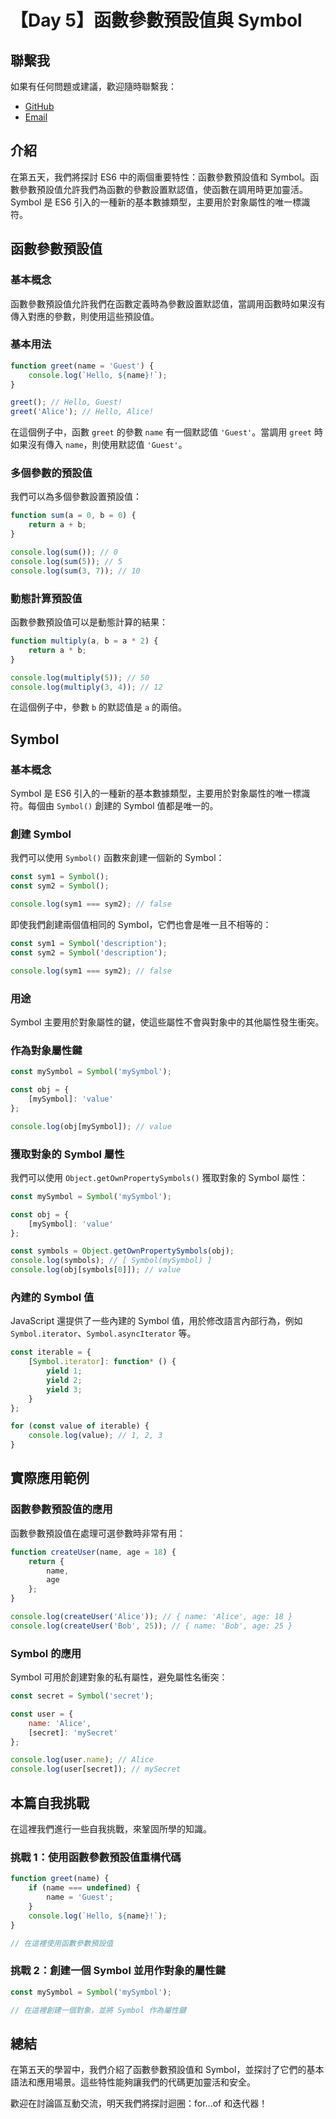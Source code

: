 # 【Day 5】函數參數預設值與 Symbol

## 聯繫我

如果有任何問題或建議，歡迎隨時聯繫我：

- [GitHub](https://github.com/Chung-Chi-Lin)
- [Email](mailto:z0925955648@gmail.com)

## 介紹

在第五天，我們將探討 ES6 中的兩個重要特性：函數參數預設值和 Symbol。函數參數預設值允許我們為函數的參數設置默認值，使函數在調用時更加靈活。Symbol 是 ES6 引入的一種新的基本數據類型，主要用於對象屬性的唯一標識符。

## 函數參數預設值

### 基本概念

函數參數預設值允許我們在函數定義時為參數設置默認值，當調用函數時如果沒有傳入對應的參數，則使用這些預設值。

### 基本用法

```javascript
function greet(name = 'Guest') {
    console.log(`Hello, ${name}!`);
}

greet(); // Hello, Guest!
greet('Alice'); // Hello, Alice!
```

在這個例子中，函數 `greet` 的參數 `name` 有一個默認值 `'Guest'`。當調用 `greet` 時如果沒有傳入 `name`，則使用默認值 `'Guest'`。

### 多個參數的預設值

我們可以為多個參數設置預設值：

```javascript
function sum(a = 0, b = 0) {
    return a + b;
}

console.log(sum()); // 0
console.log(sum(5)); // 5
console.log(sum(3, 7)); // 10
```

### 動態計算預設值

函數參數預設值可以是動態計算的結果：

```javascript
function multiply(a, b = a * 2) {
    return a * b;
}

console.log(multiply(5)); // 50
console.log(multiply(3, 4)); // 12
```

在這個例子中，參數 `b` 的默認值是 `a` 的兩倍。

## Symbol

### 基本概念

Symbol 是 ES6 引入的一種新的基本數據類型，主要用於對象屬性的唯一標識符。每個由 `Symbol()` 創建的 Symbol 值都是唯一的。

### 創建 Symbol

我們可以使用 `Symbol()` 函數來創建一個新的 Symbol：

```javascript
const sym1 = Symbol();
const sym2 = Symbol();

console.log(sym1 === sym2); // false
```

即使我們創建兩個值相同的 Symbol，它們也會是唯一且不相等的：

```javascript
const sym1 = Symbol('description');
const sym2 = Symbol('description');

console.log(sym1 === sym2); // false
```

### 用途

Symbol 主要用於對象屬性的鍵，使這些屬性不會與對象中的其他屬性發生衝突。

### 作為對象屬性鍵

```javascript
const mySymbol = Symbol('mySymbol');

const obj = {
    [mySymbol]: 'value'
};

console.log(obj[mySymbol]); // value
```

### 獲取對象的 Symbol 屬性

我們可以使用 `Object.getOwnPropertySymbols()` 獲取對象的 Symbol 屬性：

```javascript
const mySymbol = Symbol('mySymbol');

const obj = {
    [mySymbol]: 'value'
};

const symbols = Object.getOwnPropertySymbols(obj);
console.log(symbols); // [ Symbol(mySymbol) ]
console.log(obj[symbols[0]]); // value
```

### 內建的 Symbol 值

JavaScript 還提供了一些內建的 Symbol 值，用於修改語言內部行為，例如 `Symbol.iterator`、`Symbol.asyncIterator` 等。

```javascript
const iterable = {
    [Symbol.iterator]: function* () {
        yield 1;
        yield 2;
        yield 3;
    }
};

for (const value of iterable) {
    console.log(value); // 1, 2, 3
}
```

## 實際應用範例

### 函數參數預設值的應用

函數參數預設值在處理可選參數時非常有用：

```javascript
function createUser(name, age = 18) {
    return {
        name,
        age
    };
}

console.log(createUser('Alice')); // { name: 'Alice', age: 18 }
console.log(createUser('Bob', 25)); // { name: 'Bob', age: 25 }
```

### Symbol 的應用

Symbol 可用於創建對象的私有屬性，避免屬性名衝突：

```javascript
const secret = Symbol('secret');

const user = {
    name: 'Alice',
    [secret]: 'mySecret'
};

console.log(user.name); // Alice
console.log(user[secret]); // mySecret
```

## 本篇自我挑戰

在這裡我們進行一些自我挑戰，來鞏固所學的知識。

### 挑戰 1：使用函數參數預設值重構代碼

```javascript
function greet(name) {
    if (name === undefined) {
        name = 'Guest';
    }
    console.log(`Hello, ${name}!`);
}

// 在這裡使用函數參數預設值
```

### 挑戰 2：創建一個 Symbol 並用作對象的屬性鍵

```javascript
const mySymbol = Symbol('mySymbol');

// 在這裡創建一個對象，並將 Symbol 作為屬性鍵
```

## 總結

在第五天的學習中，我們介紹了函數參數預設值和 Symbol，並探討了它們的基本語法和應用場景。這些特性能夠讓我們的代碼更加靈活和安全。

歡迎在討論區互動交流，明天我們將探討迴圈：for...of 和迭代器！
